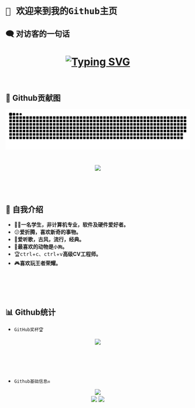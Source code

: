 
# `🙋 欢迎来到我的Github主页`

## 🗨 对访客的一句话
<h1 align="center">
  <a href="http://zifyu.top/">
    <img src="https://readme-typing-svg.herokuapp.com?font=stxingkai&duration=4000&center=true&vCenter=true&multiline=true&size=40&weight=450&height=80&height=150&width=800&color=BF13FF&repeat=false&lines=迷途漫漫，终有一归。;----米兰·昆德拉%E3%80%8A不能承受的生命之轻%E3%80%8B" alt="Typing SVG" />
  </a>
</h1>
<br>
 
## 📔 Github贡献图
<picture>
  <source media="(prefers-color-scheme: dark)" srcset="https://raw.githubusercontent.com/britneyks/britneyks/output/github-contribution-grid-snake-dark.svg">
  <source media="(prefers-color-scheme: light)" srcset="https://raw.githubusercontent.com/britneyks/britneyks/output/github-contribution-grid-snake.svg">
  <img alt="github contribution grid snake animation" src="https://raw.githubusercontent.com/britneyks/britneyks/output/github-contribution-grid-snake.svg">
</picture>
<h1></h1>
<div align="center" ><img order-radius="100px" src="https://npm.elemecdn.com/anzhiyu-assets/image/common/github-info/Knock-Code.gif"/></div>
<h1></h1>
<br>

## 🧑 自我介绍

- 👨‍🎓**一名学生，非计算机专业，软件及硬件爱好者。**
- 😕**爱折腾，喜欢新奇的事物。**
- 🎵**爱听歌，古风，流行，经典。**
- 🐶**最喜欢的动物是`小狗`。**
- 🏆<kbd>ctrl</kbd>+<kbd>c</kbd>、<kbd>ctrl</kbd>+<kbd>v</kbd>**高级CV工程师。**
- 🎮️**喜欢玩王者荣耀。**
<h1></h1>
<br></br>

## 📊 Github统计

-  `GitHub奖杯🏆`

<div align="center"><img  src="https://github-profile-trophy.vercel.app/?username=britneyks&row=1&column=5&no-bg=true&theme=juicyfresh" /></div>
<h1></h1>
<br></br>

-  `Github基础信息✉`

  <div align="center">
  <img height="200px" src="https://github-readme-streak-stats.herokuapp.com/?user=britneyks&theme=dark&hide_border=true&locale=zh_Hans" />
  </div>

<div align="center">
  <img height="200px" src="https://github-readme-stats.vercel.app/api?username=britneyks&show_icons=true&locale=cn&theme=radical" />      </img>
  <img height="200px" src="https://github-readme-stats.vercel.app/api/top-langs/?username=britneyks&layout=donut&locale=cn&theme=radical" />
</div>

